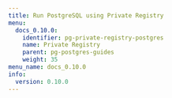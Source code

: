 ```yaml
---
title: Run PostgreSQL using Private Registry
menu:
  docs_0.10.0:
    identifier: pg-private-registry-postgres
    name: Private Registry
    parent: pg-postgres-guides
    weight: 35
menu_name: docs_0.10.0
info:
  version: 0.10.0
---
```


